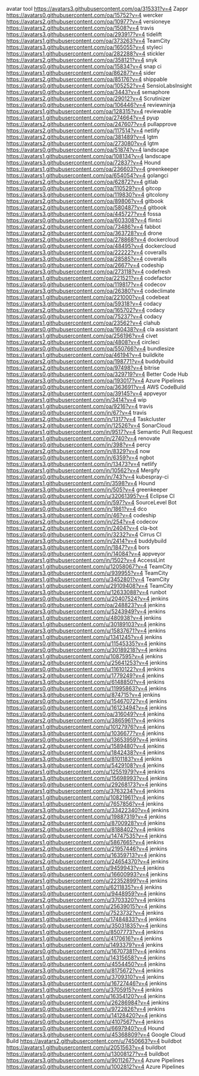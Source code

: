 avatar	tool
https://avatars3.githubusercontent.com/oa/315331?v=4  	Zappr
https://avatars0.githubusercontent.com/oa/15752?v=4  	wercker
https://avatars2.githubusercontent.com/oa/10977?v=4  	versioneye
https://avatars2.githubusercontent.com/oa/1508?v=4  	travis
https://avatars3.githubusercontent.com/oa/293917?v=4  	tidelift
https://avatars1.githubusercontent.com/oa/373263?v=4  	TeamCity
https://avatars3.githubusercontent.com/oa/165055?v=4  	styleci
https://avatars1.githubusercontent.com/oa/282288?v=4  	stickler 
https://avatars2.githubusercontent.com/oa/358121?v=4  	snyk
https://avatars0.githubusercontent.com/oa/15834?v=4  	snap ci
https://avatars1.githubusercontent.com/oa/86287?v=4  	sider
https://avatars2.githubusercontent.com/oa/85176?v=4  	shippable
https://avatars0.githubusercontent.com/oa/105252?v=4  	SensioLabsInsight 
https://avatars0.githubusercontent.com/oa/3443?v=4  	semaphore
https://avatars2.githubusercontent.com/oa/29012?v=4  	Scrutinizer
https://avatars0.githubusercontent.com/oa/106446?v=4  	reviewninja
https://avatars1.githubusercontent.com/oa/128315?v=4  	reviewable
https://avatars1.githubusercontent.com/oa/274664?v=4  	pyup
https://avatars2.githubusercontent.com/oa/247607?v=4  	pullapprove
https://avatars2.githubusercontent.com/oa/117514?v=4  	netlify
https://avatars2.githubusercontent.com/oa/381489?v=4  	lgtm
https://avatars2.githubusercontent.com/oa/273080?v=4  	lgtm
https://avatars0.githubusercontent.com/oa/51874?v=4  	landscape
https://avatars1.githubusercontent.com/oa/108134?v=4  	landscape
https://avatars3.githubusercontent.com/oa/72837?v=4  	Hound
https://avatars1.githubusercontent.com/oa/236603?v=4  	greenkeeper
https://avatars1.githubusercontent.com/oa/654054?v=4  	golangci
https://avatars2.githubusercontent.com/oa/62872?v=4  	gitlab
https://avatars0.githubusercontent.com/oa/110529?v=4  	gitcop
https://avatars3.githubusercontent.com/oa/119830?v=4  	gitcolony
https://avatars2.githubusercontent.com/oa/89806?v=4  	gitbook
https://avatars2.githubusercontent.com/oa/580487?v=4  	gitbook
https://avatars3.githubusercontent.com/oa/445727?v=4  	fossa
https://avatars0.githubusercontent.com/oa/603308?v=4  	flintci
https://avatars2.githubusercontent.com/oa/73486?v=4  	fabbot
https://avatars2.githubusercontent.com/oa/363728?v=4  	drone
https://avatars2.githubusercontent.com/oa/278868?v=4  	dockercloud
https://avatars0.githubusercontent.com/oa/48495?v=4  	dockercloud
https://avatars3.githubusercontent.com/oa/22222?v=4  	coveralls
https://avatars3.githubusercontent.com/oa/28585?v=4  	coveralls
https://avatars0.githubusercontent.com/oa/2667?v=4  	codeship
https://avatars3.githubusercontent.com/oa/273118?v=4  	codefresh
https://avatars1.githubusercontent.com/oa/221521?v=4  	codefactor
https://avatars0.githubusercontent.com/oa/119817?v=4  	codecov
https://avatars3.githubusercontent.com/oa/26380?v=4  	codeclimate
https://avatars1.githubusercontent.com/oa/221000?v=4  	codebeat
https://avatars3.githubusercontent.com/oa/59318?v=4  	codacy
https://avatars2.githubusercontent.com/oa/165702?v=4  	codacy
https://avatars0.githubusercontent.com/oa/75237?v=4  	codacy
https://avatars1.githubusercontent.com/oa/23562?v=4  	clahub
https://avatars0.githubusercontent.com/oa/160438?v=4  	cla assistant
https://avatars1.githubusercontent.com/oa/256196?v=4  	civet
https://avatars2.githubusercontent.com/oa/4808?v=4  	circleci
https://avatars0.githubusercontent.com/oa/550766?v=4  	bundlesize
https://avatars1.githubusercontent.com/oa/46194?v=4  	buildkite
https://avatars2.githubusercontent.com/oa/198771?v=4  	buddybuild
https://avatars2.githubusercontent.com/oa/97498?v=4  	bitrise
https://avatars0.githubusercontent.com/oa/329719?v=4  	Better Code Hub
https://avatars3.githubusercontent.com/oa/193017?v=4  	Azure Pipelines
https://avatars0.githubusercontent.com/oa/363691?v=4  	AWS CodeBuild
https://avatars2.githubusercontent.com/oa/39145?v=4  	appveyor
https://avatars1.githubusercontent.com/in/3414?v=4  	wip
https://avatars1.githubusercontent.com/oa/9216?v=4  	travis
https://avatars0.githubusercontent.com/in/67?v=4  	travis
https://avatars2.githubusercontent.com/in/1317?v=4  	Taskcluster
https://avatars2.githubusercontent.com/in/12526?v=4  	SonarCloud
https://avatars1.githubusercontent.com/in/9517?v=4  	Semantic Pull Request
https://avatars1.githubusercontent.com/in/2740?v=4  	renovate
https://avatars0.githubusercontent.com/in/398?v=4  	percy
https://avatars2.githubusercontent.com/in/8329?v=4  	now
https://avatars0.githubusercontent.com/in/6359?v=4  	ngbot
https://avatars3.githubusercontent.com/in/13473?v=4  	netlify
https://avatars1.githubusercontent.com/in/10562?v=4  	Mergify
https://avatars0.githubusercontent.com/in/743?v=4  	kubespray-ci
https://avatars1.githubusercontent.com/in/3598?v=4  	Hound
https://avatars3.githubusercontent.com/in/505?v=4  	greenkeeper
https://avatars0.githubusercontent.com/u/32061395?v=4  	Eclipse CI
https://avatars3.githubusercontent.com/in/597?v=4  	SourceLevel Bot
https://avatars0.githubusercontent.com/in/1861?v=4  	dco
https://avatars3.githubusercontent.com/in/46?v=4  	codeship
https://avatars2.githubusercontent.com/in/254?v=4  	codecov
https://avatars2.githubusercontent.com/in/2404?v=4  	cla-bot
https://avatars0.githubusercontent.com/in/3232?v=4  	Cirrus CI
https://avatars3.githubusercontent.com/in/2414?v=4  	buddybuild
https://avatars3.githubusercontent.com/in/1847?v=4  	bors
https://avatars0.githubusercontent.com/in/14084?v=4  	appveyor
https://avatars1.githubusercontent.com/in/1502?v=4  	AccessLint
https://avatars1.githubusercontent.com/u/12058067?v=4  	TeamCity
https://avatars3.githubusercontent.com/u/939955?v=4  	TeamCity
https://avatars1.githubusercontent.com/u/3452801?v=4  	TeamCity
https://avatars1.githubusercontent.com/u/29109408?v=4  	TeamCity
https://avatars3.githubusercontent.com/u/12633088?v=4  	runbot
https://avatars0.githubusercontent.com/u/20407524?v=4  	jenkins
https://avatars0.githubusercontent.com/oa/248823?v=4  	jenkins
https://avatars3.githubusercontent.com/u/5243949?v=4  	jenkins
https://avatars1.githubusercontent.com/u/480938?v=4  	jenkins
https://avatars1.githubusercontent.com/u/30189103?v=4  	jenkins
https://avatars3.githubusercontent.com/u/15837671?v=4  	jenkins
https://avatars1.githubusercontent.com/u/1341245?v=4  	jenkins
https://avatars0.githubusercontent.com/u/11545335?v=4  	jenkins
https://avatars0.githubusercontent.com/u/30189218?v=4  	jenkins
https://avatars1.githubusercontent.com/u/1087595?v=4  	jenkins
https://avatars2.githubusercontent.com/u/25641253?v=4  	jenkins
https://avatars0.githubusercontent.com/u/11610122?v=4  	jenkins
https://avatars2.githubusercontent.com/u/1779249?v=4 	jenkins
https://avatars3.githubusercontent.com/u/6148850?v=4  	jenkins
https://avatars0.githubusercontent.com/u/11995863?v=4  	jenkins
https://avatars3.githubusercontent.com/u/874715?v=4  	jenkins
https://avatars0.githubusercontent.com/u/15467072?v=4  	jenkins
https://avatars0.githubusercontent.com/u/16123494?v=4  	jenkins
https://avatars0.githubusercontent.com/oa/316049?v=4  	jenkins
https://avatars2.githubusercontent.com/u/3865961?v=4  	jenkins
https://avatars1.githubusercontent.com/u/10127976?v=4  	jenkins
https://avatars3.githubusercontent.com/u/1036677?v=4  	jenkins
https://avatars0.githubusercontent.com/u/13653959?v=4  	jenkins
https://avatars2.githubusercontent.com/u/1589480?v=4  	jenkins
https://avatars2.githubusercontent.com/u/1842438?v=4  	jenkins
https://avatars3.githubusercontent.com/u/8101183?v=4  	jenkins
https://avatars3.githubusercontent.com/u/5429108?v=4  	jenkins
https://avatars1.githubusercontent.com/u/12551979?v=4  	jenkins
https://avatars3.githubusercontent.com/u/15698993?v=4  	jenkins
https://avatars0.githubusercontent.com/u/29268173?v=4  	jenkins
https://avatars1.githubusercontent.com/u/3763234?v=4  	jenkins
https://avatars1.githubusercontent.com/u/10821961?v=4  	jenkins
https://avatars1.githubusercontent.com/u/7657856?v=4  	jenkins
https://avatars3.githubusercontent.com/u/33422340?v=4  	jenkins
https://avatars2.githubusercontent.com/u/19887319?v=4  	jenkins
https://avatars2.githubusercontent.com/u/8700928?v=4  	jenkins
https://avatars2.githubusercontent.com/u/8188402?v=4  	jenkins
https://avatars0.githubusercontent.com/u/14747535?v=4  	jenkins
https://avatars1.githubusercontent.com/u/5867665?v=4  	jenkins
https://avatars2.githubusercontent.com/u/21957446?v=4  	jenkins
https://avatars0.githubusercontent.com/u/16359713?v=4  	jenkins
https://avatars2.githubusercontent.com/u/24654370?v=4  	jenkins
https://avatars1.githubusercontent.com/u/9459943?v=4  	jenkins
https://avatars0.githubusercontent.com/u/16600993?v=4  	jenkins
https://avatars1.githubusercontent.com/u/22352899?v=4  	jenkins
https://avatars1.githubusercontent.com/u/6211835?v=4  	jenkins
https://avatars0.githubusercontent.com/u/9448959?v=4  	jenkins
https://avatars2.githubusercontent.com/u/3703320?v=4  	jenkins
https://avatars1.githubusercontent.com/u/25639015?v=4  	jenkins
https://avatars1.githubusercontent.com/u/7523732?v=4  	jenkins
https://avatars1.githubusercontent.com/u/17484833?v=4  	jenkins
https://avatars0.githubusercontent.com/u/35031835?v=4  	jenkins
https://avatars1.githubusercontent.com/u/8507773?v=4  	jenkins
https://avatars1.githubusercontent.com/u/4170616?v=4  	jenkins
https://avatars1.githubusercontent.com/u/1493379?v=4  	jenkins
https://avatars0.githubusercontent.com/u/16707381?v=4  	jenkins
https://avatars1.githubusercontent.com/u/14315658?v=4  	jenkins
https://avatars0.githubusercontent.com/u/4554450?v=4  	jenkins
https://avatars3.githubusercontent.com/u/8175672?v=4  	jenkins
https://avatars0.githubusercontent.com/u/3709310?v=4  	jenkins
https://avatars3.githubusercontent.com/u/16727446?v=4  	jenkins
https://avatars1.githubusercontent.com/u/3705915?v=4  	jenkins
https://avatars1.githubusercontent.com/u/16354120?v=4  	jenkins
https://avatars0.githubusercontent.com/u/26286984?v=4  	jenkins
https://avatars0.githubusercontent.com/u/9722826?v=4  	jenkins
https://avatars0.githubusercontent.com/u/14128420?v=4  	jenkins
https://avatars0.githubusercontent.com/u/4107567?v=4  	jenkins
https://avatars0.githubusercontent.com/u/6697940?v=4  	Hound
https://avatars3.githubusercontent.com/u/45368809?v=4  	Google Cloud Build
https://avatars2.githubusercontent.com/u/7450663?v=4  	buildbot
https://avatars1.githubusercontent.com/u/2051563?v=4  	buildbot
https://avatars0.githubusercontent.com/u/13008127?v=4  	buildbot
https://avatars3.githubusercontent.com/u/9011267?v=4  	Azure Pipelines
https://avatars0.githubusercontent.com/u/1002812?v=4  	Azure Pipelines
